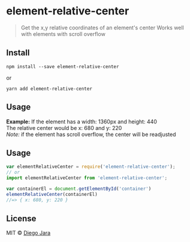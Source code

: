 # element-relative-center

> Get the x,y relative coordinates of an element's center
> Works well with elements with scroll overflow

## Install ##

    npm install --save element-relative-center

or

    yarn add element-relative-center


## Usage ##

**Example:** If the element has a width: 1360px and height: 440  
The relative center would be x: 680 and y: 220  
*Note:* if the element has scroll overflow, the center will be readjusted


## Usage ##

```js
var elementRelativeCenter = require('element-relative-center');
// or
import elementRelativeCenter from 'element-relative-center';

var containerEl = document.getElementById('container')
elementRelativeCenter(containerEl)
//=> { x: 680, y: 220 }
```

## License ##

MIT © [Diego Jara](saintplay96@gmail.com)
